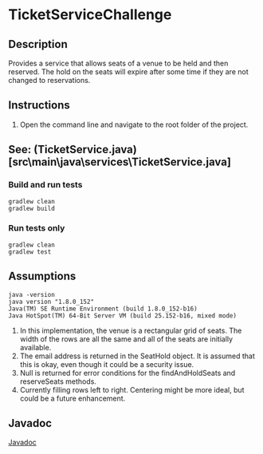 # TicketServiceChallenge

## Description

Provides a service that allows seats of a venue to be held and then reserved. The hold on the seats will expire after some time if they are not changed to reservations.

## Instructions

1. Open the command line and navigate to the root folder of the project.
## See: (TicketService.java)[src\main\java\services\TicketService.java]

### Build and run tests

```
gradlew clean
gradlew build
```

### Run tests only

```
gradlew clean
gradlew test
```

## Assumptions

```
java -version
java version "1.8.0_152"
Java(TM) SE Runtime Environment (build 1.8.0_152-b16)
Java HotSpot(TM) 64-Bit Server VM (build 25.152-b16, mixed mode)
```

1. In this implementation, the venue is a rectangular grid of seats. The width of the rows are all the same and all of the seats are initially available.
1. The email address is returned in the SeatHold object. It is assumed that this is okay, even though it could be a security issue.
1. Null is returned for error conditions for the findAndHoldSeats and reserveSeats methods.
1. Currently filling rows left to right. Centering might be more ideal, but could be a future enhancement.

## Javadoc

[Javadoc](http://htmlpreview.github.io/?https://github.com/mgove131/TicketServiceChallenge/blob/master/build/docs/javadoc/index.html)